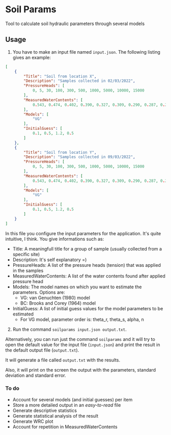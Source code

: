 # Soil Params

Tool to calculate soil hydraulic parameters through several models

## Usage

1. You have to make an input file named `input.json`. The following listing gives an example:

```json
[
    {
        "Title": "Soil from location X",
        "Description": "Samples collected in 02/03/2022",
        "PressureHeads": [
            0, 5, 30, 100, 300, 500, 1000, 5000, 10000, 15000
        ],
        "MeasuredWaterContents": [
            0.543, 0.474, 0.402, 0.390, 0.327, 0.309, 0.290, 0.287, 0.286, 0.280
        ],
        "Models": [
            "VG"
        ],
        "InitialGuess": [
            0.1, 0.5, 1.2, 0.5
        ]
    },
    {
        "Title": "Soil from location Y",
        "Description": "Samples collected in 09/03/2022",
        "PressureHeads": [
            0, 5, 30, 100, 300, 500, 1000, 5000, 10000, 15000
        ],
        "MeasuredWaterContents": [
            0.543, 0.474, 0.402, 0.390, 0.327, 0.309, 0.290, 0.287, 0.286, 0.280
        ],
        "Models": [
            "VG"
        ],
        "InitialGuess": [
            0.1, 0.5, 1.2, 0.5
        ]
    }
]
```

In this file you configure the input parameters for the application. It's quite intuitive, I think. You give informations such as:

- Title: A meaningfull title for a group of sample (usually collected from a specific site)
- Description: It's self explanatory =)
- PressureHeads: A list of the pressure heads (tension) that was applied in the samples
- MeasuredWaterContents: A list of the water contents found after applied pressure head
- Models: The model names on which you want to estimate the parameters. Options are:
  - VG: van Genuchten (1980) model
  - BC: Brooks and Corey (1964) model
- InitialGuess: A list of initial guess values for the model parameters to be estimated
  - For VG model, parameter order is: theta_r, theta_s, alpha, n

2. Run the command `soilparams input.json output.txt`.

Alternatively, you can run just the command `soilparams` and it will try to open the default value for the input file (`input.json`) and print the result in the default output file (`output.txt`).

It will generate a file called `output.txt` with the results.

Also, it will print on the screen the output with the parameters, standard deviation and standard error.

### To do

- Account for several models (and initial guesses) per item
- Store a more detailed output in an *easy-to-read* file
- Generate descriptive statistics
- Generate statistical analysis of the result
- Generate WRC plot
- Account for repetition in MeasuredWaterContents
